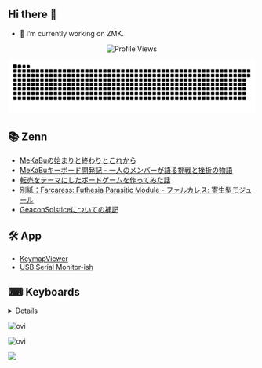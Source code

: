 ## Hi there 👋
- 🔭 I’m currently working on ZMK.
<!--
**te9no/te9no** is a ✨ _special_ ✨ repository because its `README.md` (this file) appears on your GitHub profile.

Here are some ideas to get you started:

- 🔭 I’m currently working on ...
- 🌱 I’m currently learning ...
- 👯 I’m looking to collaborate on ...
- 🤔 I’m looking for help with ...
- 💬 Ask me about ...
- 📫 How to reach me: ...
- 😄 Pronouns: ...
- ⚡ Fun fact: ...
-->
<p align = "center">
	<img src = "https://komarev.com/ghpvc/?username=te9no&style=plastic&color=blueviolet" alt = "Profile Views"/>
</p>
<picture>
  <source media="(prefers-color-scheme: dark)" srcset="https://raw.githubusercontent.com/te9no/te9no/master/img/snake-dark.svg">
  <source media="(prefers-color-scheme: light)" srcset="https://raw.githubusercontent.com/te9no/te9no/master/img/snake.svg">
  <img alt="github contribution grid snake animation" src="https://raw.githubusercontent.com/te9no/te9no/master/img/snake.svg">
</picture>

## 📚 Zenn
<!-- BLOG-POST-LIST:START -->
- [MeKaBuの始まりと終わりとこれから](https://zenn.dev/te9no/articles/97f50f463a7a7d)
- [MeKaBuキーボード開発記 - 一人のメンバーが語る挑戦と挫折の物語](https://zenn.dev/te9no/articles/6e675b58869dd6)
- [転売をテーマにしたボードゲームを作ってみた話](https://zenn.dev/te9no/articles/78d75fec759bcc)
- [別紙：Farcaress: Futhesia Parasitic Module - ファルカレス: 寄生型モジュール](https://zenn.dev/te9no/articles/f1205761056a4e)
- [GeaconSolsticeについての補記](https://zenn.dev/te9no/articles/fc5927dfc01295)
<!-- BLOG-POST-LIST:END -->

## 🛠️ App
- [KeymapViewer](https://keymap-viewer-test.netlify.app/)
- [USB Serial Monitor-ish](https://usbserialmonitorish.netlify.app/)

## ⌨ Keyboards
<details>

- Geacon
<img src="gallery/geacon.jpg" alt="geacon">

- Title72
<img src="gallery/title72.jpg" alt="title72">

- Solkatstice
<img src="gallery/solkatstice.jpg" alt="solkatstice">

</details>

<img src="https://github-readme-stats.vercel.app/api/top-langs?username=te9no&show_icons=true&locale=en&layout=compact&theme=chartreuse-dark" alt="ovi" /></p>
<img src="https://github-readme-stats.vercel.app/api?username=te9no&show_icons=true&locale=en&theme=chartreuse-dark" alt="ovi" width="410" /></p>
<img src="https://github-profile-trophy.vercel.app/?username=te9no&theme=juicyfresh&no-bg=true" />
